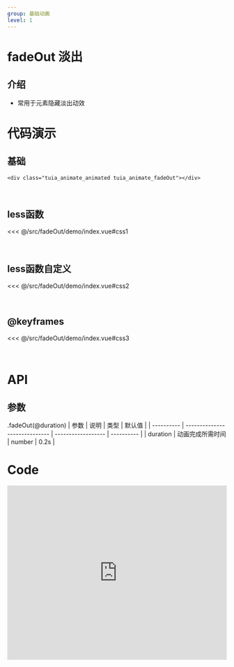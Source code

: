 ```yaml
---
group: 基础动画
level: 1
---
```


# fadeOut 淡出

## 介绍
* 常用于元素隐藏淡出动效

# 代码演示

## 基础

```
<div class="tuia_animate_animated tuia_animate_fadeOut"></div>
```

<br />

## less函数

<<< @/src/fadeOut/demo/index.vue#css1

<br />

## less函数自定义

<<< @/src/fadeOut/demo/index.vue#css2

<br />

## @keyframes

<<< @/src/fadeOut/demo/index.vue#css3

<br />

# API

## 参数
.fadeOut(@duration)
| 参数       | 说明                          | 类型               | 默认值     |
| ---------- | ----------------------------- | ------------------ | ---------- |
| duration       | 动画完成所需时间                 | number           | 0.2s  |
<br />

# Code

<iframe allowfullscreen="true" allowpaymentrequest="true" allowtransparency="true" frameborder="0" height="400" width="100%" scrolling="no" style="width: 100%; overflow:hidden; display:block;" loading="lazy" src="https://codepen.io/xieshiyi/embed/abwvgeJ?height=265&theme-id=dark&default-tab=css%2Cresult&user=eltonmesquita&slug-hash=oNjGGbw&pen-title=Prefers-reduce-motion%20media%20query&name=cp_embed_1"></iframe>